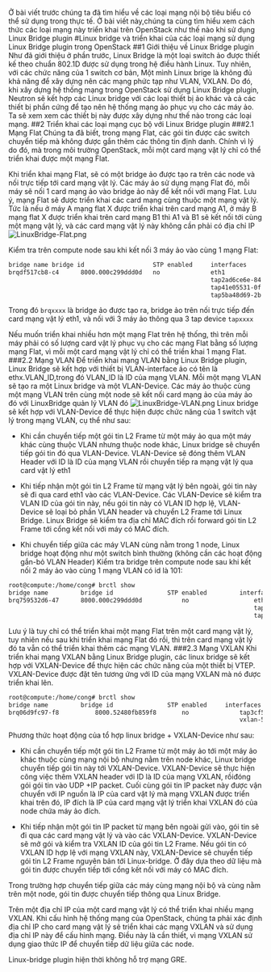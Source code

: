 Ở bài viết trước chúng ta đã tìm hiểu về các loại mạng nội bộ tiêu biểu có thể sử dụng trong thực tế. Ở bài viết này,chúng ta cùng tìm hiểu xem cách thức các loại mạng này triển khai trên OpenStack như thế nào khi sử dụng Linux Bridge plugin
#Linux bridge và triển khai của các loại mạng sử dụng Linux Bridge plugin trong OpenStack
##1 Giới thiệu về Linux Bridge plugin
Như đã giới thiệu ở phần trước, Linux Bridge là một loại switch ảo được thiết kế theo chuẩn 802.1D được sử dụng trong hệ điều hành Linux. Tuy nhiên, với các chức năng của 1 switch cơ bản, Một mình Linux brige là không đủ khả năng để xây dựng nên các mạng phức tạp như VLAN, VXLAN. Do đó, khi xây dựng hệ thống mạng trong OpenStack sử dụng Linux Bridge plugin, Neutron sẽ kết hợp các Linux bridge với các loại thiết bị ảo khác và cả các thiết bị phần cứng để tạo nên hệ thống mạng ảo phục vụ cho các máy ảo. Ta sẽ xem xem các thiết bị này được xây dựng như thế nào trong các loại mạng.
##2 Triển khai các loại mạng cục bộ với Linux Bridge plugin
###2.1 Mạng Flat
Chúng ta đã biết, trong mạng Flat, các gói tin được các switch chuyển tiếp mà không được gắn thêm các thông tin định danh. Chính vì lý do đó, mà trong môi trường OpenStack, mỗi một card mạng vật lý chỉ có thể triển khai được một mạng Flat. 

Khi triển khai mạng Flat, sẽ có một bridge ảo được tạo ra trên các node và nối trực tiếp tới card mạng vật lý. Các máy ảo sử dụng mạng Flat đó, mỗi máy sẽ nối 1 card mạng ảo vào bridge ảo này để kết nối với mạng Flat. Lưu ý, mạng Flat sẽ được triển khai các card mạng cùng thuộc một mạng vật lý. Tức là nếu ở máy A mạng flat X được triển khai trên card mạng A1, ở máy B mạng flat X được triển khai trên card mạng B1 thì A1 và B1 sẽ kết nối tới cùng một mạng vật lý, và các card mạng vật lý này không cần phải có địa chỉ IP
![LinuxBridge-Flat.png](./img/LinuxBridge-Flat.png)

Kiểm tra trên compute node sau khi kết nối 3 máy ảo vào cùng 1 mạng Flat:
```sh
bridge name	bridge id					STP enabled		interfaces
brqdf517cb8-c4		8000.000c299ddd0d	no				eth1
														tap2ad6ce6e-84
														tap41e05531-0f
														tap5ba48d69-2b
```
Trong đó ```brqxxxx``` là bridge ảo được tạo ra, bridge ảo trên nối trực tiếp đến card mạng vật lý eth1, và nối với 3 máy ảo thông qua 3 tap device ```tapxxxx```

Nếu muốn triển khai nhiều hơn một mạng Flat trên hệ thống, thì trên mỗi máy phải có số lượng card vật lý phục vụ cho các mạng Flat bằng số lượng mạng Flat, vì mỗi một card mạng vật lý chỉ có thể triển khai 1 mạng Flat.
###2.2 Mạng VLAN
Để triển khai mạng VLAN bằng Linux Bridge plugin, Linux Bridge sẽ kết hợp với thiết bị VLAN-interface ảo có tên là ethx.VLAN_ID,trong đó VLAN_ID là ID của mạng VLAN. Mỗi một mạng VLAN sẽ tạo ra một Linux bridge và một VLAN-Device. Các máy ảo thuộc cùng một mạng VLAN trên cùng một node sẽ kết nối card mạng ảo của máy ảo đó với LinuxBridge quản lý VLAN đó
![LinuxBridge-VLAN.png](./img/LinuxBridge-VLAN.png)
Linux bridge sẽ kết hợp với VLAN-Device để thực hiện được chức năng của 1 switch vật lý trong mạng VLAN, cụ thể như sau:

- Khi cần chuyển tiếp một gói tin L2 Frame từ một máy ảo qua một máy khác cùng thuộc VLAN nhưng thuộc node khác, Linux bridge sẽ chuyển tiếp gói tin đó qua VLAN-Device. VLAN-Device sẽ đóng thêm VLAN Header với ID là ID của mạng VLAN rồi chuyển tiếp ra mạng vật lý qua card vật lý eth1

- Khi tiếp nhận một gói tin L2 Frame từ mạng vật lý bên ngoài, gói tin này sẽ đi qua card eth1 vào các VLAN-Device. Các VLAN-Device sẽ kiểm tra VLAN ID của gói tin này, nếu gói tin này có VLAN ID hợp lệ, VLAN-Device sẽ loại bỏ phần VLAN header và chuyển L2 Frame tới Linux Bridge. Linux Bridge sẽ kiểm tra địa chỉ MAC đích rồi forward gói tin L2 Frame tới cổng kết nối với máy có MAC đích.

- Khi chuyển tiếp giữa các máy VLAN cùng nằm trong 1 node, Linux bridge hoạt động như một switch bình thường (không cần các hoạt động gắn-bỏ VLAN Header)
Kiểm tra bridge trên compute node sau khi kết nối 2 máy ảo vào cùng 1 mạng VLAN có id là 101:
```sh
root@compute:/home/cong# brctl show
bridge name			bridge id				STP enabled			interfaces
brq759532d6-47		8000.000c299ddd0d			no					eth1.101
																	tapb017d852-b1
																	tapbf90271c-cc

```
Lưu ý là tuy chỉ có thể triển khai một mạng Flat trên một card mạng vật lý, tuy nhiên nếu sau khi triển khai mạng Flat đó rồi, thì trên card mạng vật lý đó ta vẫn có thể triển khai thêm các mạng VLAN. 
###2.3 Mạng VXLAN
Khi triển khai mạng VXLAN bằng Linux Bridge plugin, các linux bridge sẽ kết hợp với VXLAN-Device để thực hiện các chức năng của một thiết bị VTEP. VXLAN-Device được đặt tên tương ứng với ID của mạng VXLAN mà nó được triển khai lên.
```sh
root@compute:/home/cong# brctl show
bridge name			bridge id				STP enabled		interfaces
brq06d9fc97-f8			8000.52480fb859f8		no				tap3cf57cad-23
																vxlan-57
```
Phương thức hoạt động của tổ hợp linux bridge + VXLAN-Device như sau:
- Khi cần chuyển tiếp một gói tin L2 Frame từ một máy ảo tới một máy ảo khác thuộc cùng mạng nội bộ nhưng nằm trên node khác, Linux bridge chuyển tiếp gói tin này tới VXLAN-Device. VXLAN-Device sẽ thực hiện công việc thêm VXLAN header với ID là ID của mạng VXLAN, rồiđóng gói gói tin vào UDP +IP packet. Cuối cùng gói tin IP packet này được vận chuyển với IP nguồn là IP của card vật lý mà mạng VXLAN được triển khai trên đó, IP đích là IP của card mạng vật lý triển khai VXLAN đó của node chứa máy ảo đích.

- Khi tiếp nhận một gói tin IP packet từ mạng bên ngoài gửi vào, gói tin sẽ đi qua các card mạng vật lý và vào các VXLAN-Device. VXLAN-Device sẽ mở gói và kiểm tra VXLAN ID của gói tin L2 Frame. Nếu gói tin có VXLAN ID hợp lệ với mạng VXLAN này, VXLAN-Device sẽ chuyển tiếp gói tin L2 Frame nguyên bản tới Linux-bridge. Ở đây dựa theo dữ liệu mà gói tin được chuyển tiếp tới cổng kết nối với máy có MAC đích.

Trong trường hợp chuyển tiếp giữa các máy cùng mạng nội bộ và cùng nằm trên một node, gói tin được chuyển tiếp thông qua Linux Bridge.

Trên một địa chỉ IP của một card mạng vật lý có thể triển khai nhiều mạng VXLAN. Khi cấu hình hệ thống mạng của OpenStack, chúng ta phải xác định địa chỉ IP cho card mạng vật lý sẽ triển khai các mạng VXLAN và sử dụng địa chỉ IP này để cấu hình mạng. Điều này là cần thiết, vì mạng VXLAN sử dụng giao thức IP để chuyển tiếp dữ liệu giữa các node.

Linux-bridge plugin hiện thời không hỗ trợ mạng GRE.
